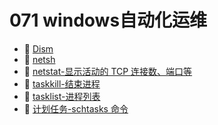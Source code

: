 # 071 windows自动化运维

* 📄 [Dism](siyuan://blocks/20231224155329-fdyp11o)
* 📄 [netsh](siyuan://blocks/20231226132108-si2qqok)
* 📄 [netstat-显示活动的 TCP 连接数、端口等](siyuan://blocks/20231225203340-6pyrvjz)
* 📄 [taskkill-结束进程](siyuan://blocks/20231225202711-d8rr105)
* 📄 [tasklist-进程列表](siyuan://blocks/20231225202803-d8vb7st)
* 📄 [计划任务-schtasks 命令](siyuan://blocks/20231225201302-8n1sin8)

‍
